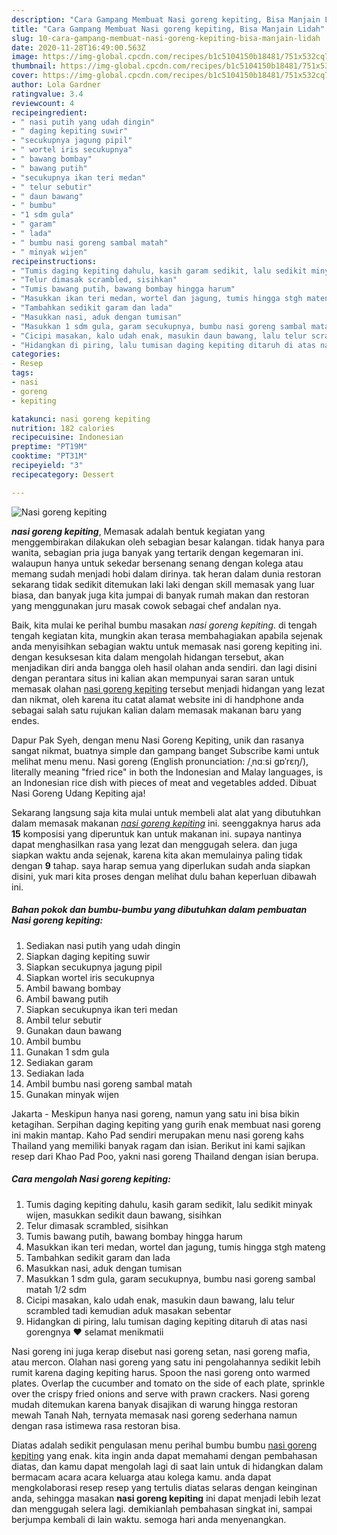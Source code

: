 ```yaml
---
description: "Cara Gampang Membuat Nasi goreng kepiting, Bisa Manjain Lidah"
title: "Cara Gampang Membuat Nasi goreng kepiting, Bisa Manjain Lidah"
slug: 10-cara-gampang-membuat-nasi-goreng-kepiting-bisa-manjain-lidah
date: 2020-11-28T16:49:00.563Z
image: https://img-global.cpcdn.com/recipes/b1c5104150b18481/751x532cq70/nasi-goreng-kepiting-foto-resep-utama.jpg
thumbnail: https://img-global.cpcdn.com/recipes/b1c5104150b18481/751x532cq70/nasi-goreng-kepiting-foto-resep-utama.jpg
cover: https://img-global.cpcdn.com/recipes/b1c5104150b18481/751x532cq70/nasi-goreng-kepiting-foto-resep-utama.jpg
author: Lola Gardner
ratingvalue: 3.4
reviewcount: 4
recipeingredient:
- " nasi putih yang udah dingin"
- " daging kepiting suwir"
- "secukupnya jagung pipil"
- " wortel iris secukupnya"
- " bawang bombay"
- " bawang putih"
- "secukupnya ikan teri medan"
- " telur sebutir"
- " daun bawang"
- " bumbu"
- "1 sdm gula"
- " garam"
- " lada"
- " bumbu nasi goreng sambal matah"
- " minyak wijen"
recipeinstructions:
- "Tumis daging kepiting dahulu, kasih garam sedikit, lalu sedikit minyak wijen, masukkan sedikit daun bawang, sisihkan"
- "Telur dimasak scrambled, sisihkan"
- "Tumis bawang putih, bawang bombay hingga harum"
- "Masukkan ikan teri medan, wortel dan jagung, tumis hingga stgh mateng"
- "Tambahkan sedikit garam dan lada"
- "Masukkan nasi, aduk dengan tumisan"
- "Masukkan 1 sdm gula, garam secukupnya, bumbu nasi goreng sambal matah 1/2 sdm"
- "Cicipi masakan, kalo udah enak, masukin daun bawang, lalu telur scrambled tadi kemudian aduk masakan sebentar"
- "Hidangkan di piring, lalu tumisan daging kepiting ditaruh di atas nasi gorengnya ❤️ selamat menikmatii"
categories:
- Resep
tags:
- nasi
- goreng
- kepiting

katakunci: nasi goreng kepiting 
nutrition: 182 calories
recipecuisine: Indonesian
preptime: "PT19M"
cooktime: "PT31M"
recipeyield: "3"
recipecategory: Dessert

---
```



![Nasi goreng kepiting](https://img-global.cpcdn.com/recipes/b1c5104150b18481/751x532cq70/nasi-goreng-kepiting-foto-resep-utama.jpg)

<b><i>nasi goreng kepiting</i></b>, Memasak adalah bentuk kegiatan yang menggembirakan dilakukan oleh sebagian besar kalangan. tidak hanya para wanita, sebagian pria juga banyak yang tertarik dengan kegemaran ini. walaupun hanya untuk sekedar bersenang senang dengan kolega atau memang sudah menjadi hobi dalam dirinya. tak heran dalam dunia restoran sekarang tidak sedikit ditemukan laki laki dengan skill memasak yang luar biasa, dan banyak juga kita jumpai di banyak rumah makan dan restoran yang menggunakan juru masak cowok sebagai chef andalan nya.

Baik, kita mulai ke perihal bumbu masakan <i>nasi goreng kepiting</i>. di tengah tengah kegiatan kita, mungkin akan terasa membahagiakan apabila sejenak anda menyisihkan sebagian waktu untuk memasak nasi goreng kepiting ini. dengan kesuksesan kita dalam mengolah hidangan tersebut, akan menjadikan diri anda bangga oleh hasil olahan anda sendiri. dan lagi disini dengan perantara situs ini kalian akan mempunyai saran saran untuk memasak olahan <u>nasi goreng kepiting</u> tersebut menjadi hidangan yang lezat dan nikmat, oleh karena itu catat alamat website ini di handphone anda sebagai salah satu rujukan kalian dalam memasak makanan baru yang endes.

Dapur Pak Syeh, dengan menu Nasi Goreng Kepiting, unik dan rasanya sangat nikmat, buatnya simple dan gampang banget Subscribe kami untuk melihat menu menu. Nasi goreng (English pronunciation: /ˌnɑːsi ɡɒˈrɛŋ/), literally meaning &#34;fried rice&#34; in both the Indonesian and Malay languages, is an Indonesian rice dish with pieces of meat and vegetables added. Dibuat Nasi Goreng Udang Kepiting aja!


Sekarang langsung saja kita mulai untuk membeli alat alat yang dibutuhkan dalam memasak makanan <u><i>nasi goreng kepiting</i></u> ini. seenggaknya harus ada <b>15</b> komposisi yang diperuntuk kan untuk makanan ini. supaya nantinya dapat menghasilkan rasa yang lezat dan menggugah selera. dan juga siapkan waktu anda sejenak, karena kita akan memulainya paling tidak dengan <b>9</b> tahap. saya harap semua yang diperlukan sudah anda siapkan disini, yuk mari kita proses dengan melihat dulu bahan keperluan dibawah ini.

<!--inarticleads1-->

##### Bahan pokok dan bumbu-bumbu yang dibutuhkan dalam pembuatan Nasi goreng kepiting:

1. Sediakan  nasi putih yang udah dingin
1. Siapkan  daging kepiting suwir
1. Siapkan secukupnya jagung pipil
1. Siapkan  wortel iris secukupnya
1. Ambil  bawang bombay
1. Ambil  bawang putih
1. Siapkan secukupnya ikan teri medan
1. Ambil  telur sebutir
1. Gunakan  daun bawang
1. Ambil  bumbu
1. Gunakan 1 sdm gula
1. Sediakan  garam
1. Sediakan  lada
1. Ambil  bumbu nasi goreng sambal matah
1. Gunakan  minyak wijen


Jakarta - Meskipun hanya nasi goreng, namun yang satu ini bisa bikin ketagihan. Serpihan daging kepiting yang gurih enak membuat nasi goreng ini makin mantap. Kaho Pad sendiri merupakan menu nasi goreng kahs Thailand yang memiliki banyak ragam dan isian. Berikut ini kami sajikan resep dari Khao Pad Poo, yakni nasi goreng Thailand dengan isian berupa. 

<!--inarticleads2-->

##### Cara mengolah Nasi goreng kepiting:

1. Tumis daging kepiting dahulu, kasih garam sedikit, lalu sedikit minyak wijen, masukkan sedikit daun bawang, sisihkan
1. Telur dimasak scrambled, sisihkan
1. Tumis bawang putih, bawang bombay hingga harum
1. Masukkan ikan teri medan, wortel dan jagung, tumis hingga stgh mateng
1. Tambahkan sedikit garam dan lada
1. Masukkan nasi, aduk dengan tumisan
1. Masukkan 1 sdm gula, garam secukupnya, bumbu nasi goreng sambal matah 1/2 sdm
1. Cicipi masakan, kalo udah enak, masukin daun bawang, lalu telur scrambled tadi kemudian aduk masakan sebentar
1. Hidangkan di piring, lalu tumisan daging kepiting ditaruh di atas nasi gorengnya ❤️ selamat menikmatii


Nasi goreng ini juga kerap disebut nasi goreng setan, nasi goreng mafia, atau mercon. Olahan nasi goreng yang satu ini pengolahannya sedikit lebih rumit karena daging kepiting harus. Spoon the nasi goreng onto warmed plates. Overlap the cucumber and tomato on the side of each plate, sprinkle over the crispy fried onions and serve with prawn crackers. Nasi goreng mudah ditemukan karena banyak disajikan di warung hingga restoran mewah Tanah Nah, ternyata memasak nasi goreng sederhana namun dengan rasa istimewa rasa restoran bisa. 

Diatas adalah sedikit pengulasan menu perihal bumbu bumbu <u>nasi goreng kepiting</u> yang enak. kita ingin anda dapat memahami dengan pembahasan diatas, dan kamu dapat mengolah lagi di saat lain untuk di hidangkan dalam bermacam acara acara keluarga atau kolega kamu. anda dapat mengkolaborasi resep resep yang tertulis diatas selaras dengan keinginan anda, sehingga masakan <b>nasi goreng kepiting</b> ini dapat menjadi lebih lezat dan menggugah selera lagi. demikianlah pembahasan singkat ini, sampai berjumpa kembali di lain waktu. semoga hari anda menyenangkan.
